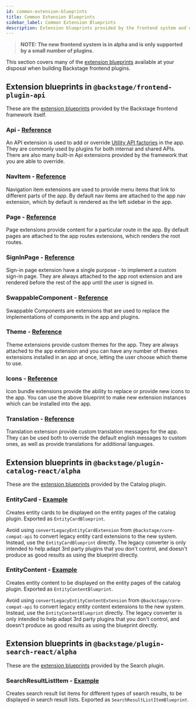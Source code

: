 ```yaml
---
id: common-extension-blueprints
title: Common Extension Blueprints
sidebar_label: Common Extension Blueprints
description: Extension blueprints provided by the frontend system and core features
---
```


> **NOTE: The new frontend system is in alpha and is only supported by a small number of plugins.**

This section covers many of the [extension blueprints](../architecture/23-extension-blueprints.md) available at your disposal when building Backstage frontend plugins.

## Extension blueprints in `@backstage/frontend-plugin-api`

These are the [extension blueprints](../architecture/23-extension-blueprints.md) provided by the Backstage frontend framework itself.

### Api - [Reference](../../reference/frontend-plugin-api.apiblueprint.md)

An API extension is used to add or override [Utility API factories](../utility-apis/01-index.md) in the app. They are commonly used by plugins for both internal and shared APIs. There are also many built-in Api extensions provided by the framework that you are able to override.

### NavItem - [Reference](../../reference/frontend-plugin-api.navitemblueprint.md)

Navigation item extensions are used to provide menu items that link to different parts of the app. By default nav items are attached to the app nav extension, which by default is rendered as the left sidebar in the app.

### Page - [Reference](../../reference/frontend-plugin-api.pageblueprint.md)

Page extensions provide content for a particular route in the app. By default pages are attached to the app routes extensions, which renders the root routes.

### SignInPage - [Reference](../../reference/frontend-plugin-api.signinpageblueprint.md)

Sign-in page extension have a single purpose - to implement a custom sign-in page. They are always attached to the app root extension and are rendered before the rest of the app until the user is signed in.

### SwappableComponent - [Reference](../../reference/frontend-plugin-api.swappablecomponentblueprint.md)

Swappable Components are extensions that are used to replace the implementations of components in the app and plugins.

### Theme - [Reference](../../reference/frontend-plugin-api.themeblueprint.md)

Theme extensions provide custom themes for the app. They are always attached to the app extension and you can have any number of themes extensions installed in an app at once, letting the user choose which theme to use.

### Icons - [Reference](../../reference/frontend-plugin-api.iconbundleblueprint.md)

Icon bundle extensions provide the ability to replace or provide new icons to the app. You can use the above blueprint to make new extension instances which can be installed into the app.

### Translation - [Reference](../../reference/frontend-plugin-api.translationblueprint.md)

Translation extension provide custom translation messages for the app. They can be used both to override the default english messages to custom ones, as well as provide translations for additional languages.

## Extension blueprints in `@backstage/plugin-catalog-react/alpha`

These are the [extension blueprints](../architecture/23-extension-blueprints.md) provided by the Catalog plugin.

### EntityCard - [Example](https://github.com/backstage/backstage/blob/75e79518eafc6e6eb55585f166667418419662de/plugins/org/src/alpha.tsx#L27-L36)

Creates entity cards to be displayed on the entity pages of the catalog plugin. Exported as `EntityCardBlueprint`.

Avoid using `convertLegacyEntityCardExtension` from `@backstage/core-compat-api` to convert legacy entity card extensions to the new system. Instead, use the `EntityCardBlueprint` directly. The legacy converter is only intended to help adapt 3rd party plugins that you don't control, and doesn't produce as good results as using the blueprint directly.

### EntityContent - [Example](https://github.com/backstage/backstage/blob/cd71065a02bed740011daee96a865108a785dff6/plugins/kubernetes/src/alpha/entityContents.tsx#L22-L34)

Creates entity content to be displayed on the entity pages of the catalog plugin. Exported as `EntityContentBlueprint`.

Avoid using `convertLegacyEntityContentExtension` from `@backstage/core-compat-api` to convert legacy entity content extensions to the new system. Instead, use the `EntityContentBlueprint` directly. The legacy converter is only intended to help adapt 3rd party plugins that you don't control, and doesn't produce as good results as using the blueprint directly.

## Extension blueprints in `@backstage/plugin-search-react/alpha`

These are the [extension blueprints](../architecture/23-extension-blueprints.md) provided by the Search plugin.

### SearchResultListItem - [Example](https://github.com/backstage/backstage/blob/8cb9a85596a5417a004811ffa429527b17ce9b72/plugins/catalog/src/alpha/searchResultItems.tsx#L19-L27)

Creates search result list items for different types of search results, to be displayed in search result lists. Exported as `SearchResultListItemBlueprint`.
